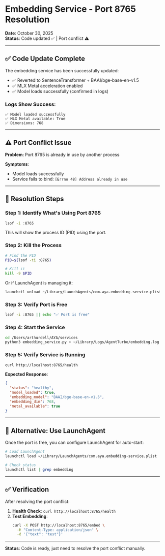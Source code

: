 # Embedding Service - Port 8765 Resolution

**Date**: October 30, 2025  
**Status**: Code updated ✅ | Port conflict ⚠️

---

## ✅ Code Update Complete

The embedding service has been successfully updated:
- ✅ Reverted to SentenceTransformer + BAAI/bge-base-en-v1.5
- ✅ MLX Metal acceleration enabled
- ✅ Model loads successfully (confirmed in logs)

### Logs Show Success:
```
✅ Model loaded successfully
✅ MLX Metal available: True
✅ Dimensions: 768
```

---

## ⚠️ Port Conflict Issue

**Problem**: Port 8765 is already in use by another process

**Symptoms**:
- Model loads successfully
- Service fails to bind: `[Errno 48] Address already in use`

---

## 🔧 Resolution Steps

### Step 1: Identify What's Using Port 8765

```bash
lsof -i :8765
```

This will show the process ID (PID) using the port.

### Step 2: Kill the Process

```bash
# Find the PID
PID=$(lsof -ti :8765)

# Kill it
kill -9 $PID
```

Or if LaunchAgent is managing it:
```bash
launchctl unload ~/Library/LaunchAgents/com.aya.embedding-service.plist
```

### Step 3: Verify Port is Free

```bash
lsof -i :8765 || echo "✅ Port is free"
```

### Step 4: Start the Service

```bash
cd /Users/arthurdell/AYA/services
python3 embedding_service.py > ~/Library/Logs/AgentTurbo/embedding.log 2>&1 &
```

### Step 5: Verify Service is Running

```bash
curl http://localhost:8765/health
```

**Expected Response**:
```json
{
  "status": "healthy",
  "model_loaded": true,
  "embedding_model": "BAAI/bge-base-en-v1.5",
  "embedding_dim": 768,
  "metal_available": true
}
```

---

## 🎯 Alternative: Use LaunchAgent

Once the port is free, you can configure LaunchAgent for auto-start:

```bash
# Load LaunchAgent
launchctl load ~/Library/LaunchAgents/com.aya.embedding-service.plist

# Check status
launchctl list | grep embedding
```

---

## ✅ Verification

After resolving the port conflict:

1. **Health Check**: `curl http://localhost:8765/health`
2. **Test Embedding**: 
   ```bash
   curl -X POST http://localhost:8765/embed \
     -H "Content-Type: application/json" \
     -d '{"text": "test"}'
   ```

---

**Status**: Code is ready, just need to resolve the port conflict manually.

